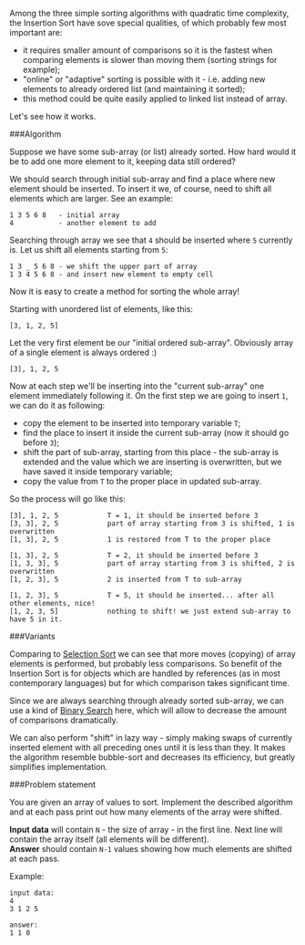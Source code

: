 Among the three simple sorting algorithms with quadratic time complexity, the Insertion Sort have sove special
qualities, of which probably few most important are:

- it requires smaller amount of comparisons so it is the fastest when comparing elements is slower than moving them
	(sorting strings for example);
- "online" or "adaptive" sorting is possible with it - i.e. adding new elements to already ordered list (and maintaining
	it sorted);
- this method could be quite easily applied to linked list instead of array.

Let's see how it works.

###Algorithm

Suppose we have some sub-array (or list) already sorted. How hard would it be to add one more element to it, keeping
data still ordered?

We should search through initial sub-array and find a place where new element should be inserted. To insert it we,
of course, need to shift all elements which are larger. See an example:

    1 3 5 6 8   - initial array
	4           - another element to add
	
Searching through array we see that `4` should be inserted where `5` currently is. Let us shift all elements starting
from `5`:

    1 3 _ 5 6 8 - we shift the upper part of array
	1 3 4 5 6 8 - and insert new element to empty cell

Now it is easy to create a method for sorting the whole array!

Starting with unordered list of elements, like this:

	[3, 1, 2, 5]

Let the very first element be our "initial ordered sub-array". Obviously array of a single element is always ordered :)

    [3], 1, 2, 5

Now at each step we'll be inserting into the "current sub-array" one element immediately following it. On the first
step we are going to insert `1`, we can do it as following:

- copy the element to be inserted into temporary variable `T`;
- find the place to insert it inside the current sub-array (now it should go before `3`);
- shift the part of sub-array, starting from this place - the sub-array is extended and the value which we are
    inserting is overwritten, but we have saved it inside temporary variable;
- copy the value from `T` to the proper place in updated sub-array.

So the process will go like this:

    [3], 1, 2, 5            T = 1, it should be inserted before 3
	[3, 3], 2, 5            part of array starting from 3 is shifted, 1 is overwritten
	[1, 3], 2, 5			1 is restored from T to the proper place
	
	[1, 3], 2, 5			T = 2, it should be inserted before 3
	[1, 3, 3], 5            part of array starting from 3 is shifted, 2 is overwritten
	[1, 2, 3], 5            2 is inserted from T to sub-array
	
	[1, 2, 3], 5            T = 5, it should be inserted... after all other elements, nice!
	[1, 2, 3, 5]            nothing to shift! we just extend sub-array to have 5 in it.

###Variants

Comparing to [Selection Sort](./selection-sort) we can see that more moves (copying) of array elements is performed,
but probably less comparisons. So benefit of the Insertion Sort is for objects which are handled by references (as in
most contemporary languages) but for which comparison takes significant time.

Since we are always searching through already sorted sub-array, we can use a kind of [Binary Search](./binary-search)
here, which will allow to decrease the amount of comparisons dramatically.

We can also perform "shift" in lazy way - simply making swaps of currently inserted element with all preceding ones
until it is less than they. It makes the algorithm resemble bubble-sort and decreases its efficiency, but greatly
simplifies implementation.

###Problem statement

You are given an array of values to sort. Implement the described algorithm and at each pass print out how many
elements of the array were shifted.

**Input data** will contain `N` - the size of array - in the first line.
Next line will contain the array itself (all elements will be different).  
**Answer** should contain `N-1` values showing how much elements are shifted at each pass.

Example:

    input data:
	4
	3 1 2 5
	
	answer:
	1 1 0